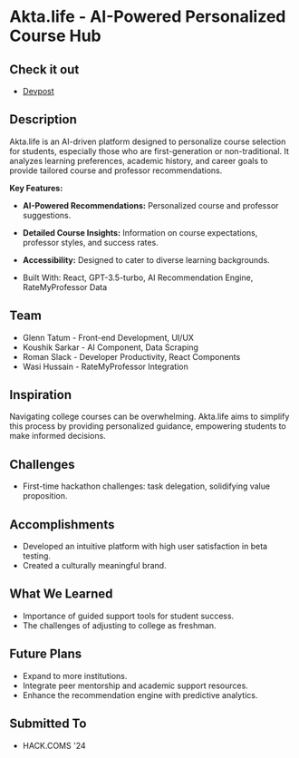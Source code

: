 # Akta.life - AI-Powered Personalized Course Hub

## Check it out

* [Devpost](https://devpost.com/software/akta-life)

## Description

Akta.life is an AI-driven platform designed to personalize course selection for students, especially those who are first-generation or non-traditional. It analyzes learning preferences, academic history, and career goals to provide tailored course and professor recommendations.

**Key Features:**

* **AI-Powered Recommendations:** Personalized course and professor suggestions.
* **Detailed Course Insights:** Information on course expectations, professor styles, and success rates.
* **Accessibility:** Designed to cater to diverse learning backgrounds.

* Built With: React, GPT-3.5-turbo, AI Recommendation Engine, RateMyProfessor Data

## Team

* Glenn Tatum - Front-end Development, UI/UX
* Koushik Sarkar - AI Component, Data Scraping
* Roman Slack - Developer Productivity, React Components
* Wasi Hussain - RateMyProfessor Integration

## Inspiration

Navigating college courses can be overwhelming. Akta.life aims to simplify this process by providing personalized guidance, empowering students to make informed decisions.

## Challenges

* First-time hackathon challenges: task delegation, solidifying value proposition.

## Accomplishments

* Developed an intuitive platform with high user satisfaction in beta testing.
* Created a culturally meaningful brand.

## What We Learned

* Importance of guided support tools for student success.
* The challenges of adjusting to college as freshman.

## Future Plans

* Expand to more institutions.
* Integrate peer mentorship and academic support resources.
* Enhance the recommendation engine with predictive analytics.

## Submitted To

* HACK.COMS '24

